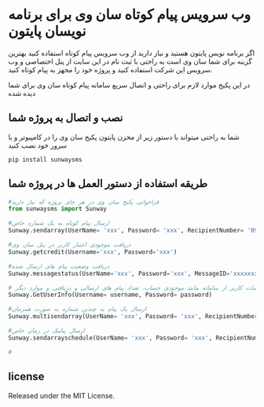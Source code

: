 # وب سرویس پیام کوتاه سان وی برای برنامه نویسان پایتون
اگر برنامه نویس پایتون هستید و نیاز دارید از وب سرویس پیام کوتاه استفاده کنید بهترین گزینه برای شما سان وی است به راحتی با ثبت نام در این سایت از پنل اختصاصی و وب سرویس این شرکت استفاده کنید و پروژه خود را مجهز به پیام کوتاه کنید.

در این پکیج موارد لازم برای راحتی و اتصال سریع سامانه پیام کوتاه سان وی برای شما دیده شده 

## نصب و اتصال به پروژه شما
شما به راحتی میتواند با دستور زیر از مخزن پایتون پکیج سان وی را در کامپیوتر و یا سرور خود نصب کنید

```shell
pip install sunwaysms
```

## طریقه استفاده از دستور العمل ها در پروژه شما

```python
#فراخوانی پکیج سان وی در هر جای پروژه که نیاز دارید 
from sunwaysms import Sunway

#ارسال پیام کوتاه به یک شماره خاص
Sunway.sendarray(UserName= 'xxx', Password= 'xxx', RecipientNumber= '09xxxxxxxxx', MessageBody= '', SpecialNumber= 'xxx')

#دریافت موجودی اعتبار کاربر در پنل سان وی
Sunway.getcredit(Username='xxx', Password='xxx')

#دریافت وضعیت پیام های ارسال شده 
Sunway.messagestatus(UserName='xxx', Password='xxx', MessageID='xxxxxxxxx')

# دریافت مشخصات کاربر از سامانه مانند موجودی حساب، تعداد پیام های ارسالی و دریافتی و موارد دیگر
Sunway.GetUserInfo(Username= username, Password= password)

#ارسال یک پیام به چندین شماره به صورت همزمان
Sunway.multisendarray(UserName= 'xxx', Password= 'xxx', RecipientNumber= ['xxxxxx','xxxxxx'], MessageBody= '', SpecialNumber= 'xxx')

#ارسال پیامک در زمان خاص
Sunway.sendarrayschedule(UserName= 'xxx', Password= 'xxx', RecipientNumber= '09xxxxxxxxx', MessageBody= '', SpecialNumber= 'xxx', Year= 'xxx', Month= 'xxx', Day= 'xxx', Hour= 'xxx', Minute= 'xxx')

#

```


## license
Released under the MIT License.
